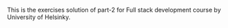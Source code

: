 This is the exercises solution of part-2 for Full stack development course by University of Helsinky.
